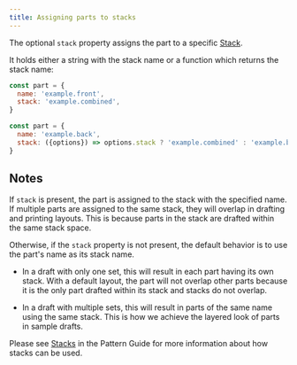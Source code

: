 ```yaml
---
title: Assigning parts to stacks
---
```


The optional `stack` property assigns the part to a specific
[Stack](/reference/api/stack).

It holds either a string with the stack name or a function which
returns the stack name:

```js
const part = {
  name: 'example.front',
  stack: 'example.combined',
}
```

```js
const part = {
  name: 'example.back',
  stack: ({options}) => options.stack ? 'example.combined' : 'example.back',
}
```

## Notes

If `stack` is present, the part is assigned to the stack with the
specified name.
If multiple parts are assigned to the same stack, they will overlap
in drafting and printing layouts.
This is because parts in the stack are drafted within the same stack
space.

Otherwise, if the `stack` property is not present, the default behavior
is to use the part's name as its stack name.

- In a draft with only one set, this will result in each part having its
own stack.
With a default layout, the part will not overlap other parts because it is
the only part drafted within its stack and stacks do not overlap.

- In a draft with multiple sets, this will result in parts of the same name
using the same stack.
This is how we achieve the layered look of parts in sample drafts.

<Related>

Please see [Stacks](/guides/patterns/stacks) in the Pattern Guide for
more information about how stacks can be used.

</Related>
